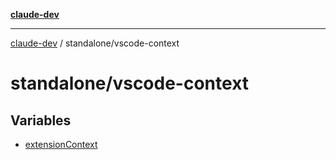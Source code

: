 [**claude-dev**](../../README.md)

***

[claude-dev](../../README.md) / standalone/vscode-context

# standalone/vscode-context

## Variables

- [extensionContext](variables/extensionContext.md)
